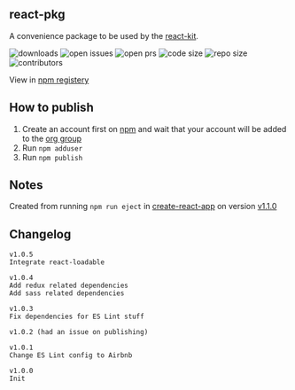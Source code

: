 ## react-pkg

A convenience package to be used by the [react-kit](https://github.com/codesandcoffees/react-kit).

![downloads](https://img.shields.io/npm/dm/@codes-and-coffees/react-pkg.svg)
![open issues](https://img.shields.io/github/issues/codesandcoffees/react-pkg.svg?style=for-the-badge)
![open prs](https://img.shields.io/github/issues-pr/codesandcoffees/react-pkg.svg?style=for-the-badge)
![code size](https://img.shields.io/github/languages/code-size/codesandcoffees/react-pkg.svg?style=for-the-badge)
![repo size](https://img.shields.io/github/repo-size/codesandcoffees/react-pkg.svg?style=for-the-badge)
![contributors](https://img.shields.io/github/contributors/codesandcoffees/react-pkg.svg?style=for-the-badge)

View in [npm registery](https://www.npmjs.com/package/@codes-and-coffees/react-pkg)

## How to publish

1. Create an account first on [npm](https://www.npmjs.com/) and wait that your account will be added to the [org group](https://www.npmjs.com/org/codes-and-coffees)
2. Run `npm adduser`
3. Run `npm publish`

## Notes

Created from running `npm run eject` in [create-react-app](https://github.com/facebook/create-react-app) on version [v1.1.0](https://github.com/facebook/create-react-app/releases/tag/v1.1.0)

## Changelog
```
v1.0.5
Integrate react-loadable

v1.0.4
Add redux related dependencies
Add sass related dependencies

v1.0.3
Fix dependencies for ES Lint stuff

v1.0.2 (had an issue on publishing)

v1.0.1
Change ES Lint config to Airbnb

v1.0.0
Init
```
